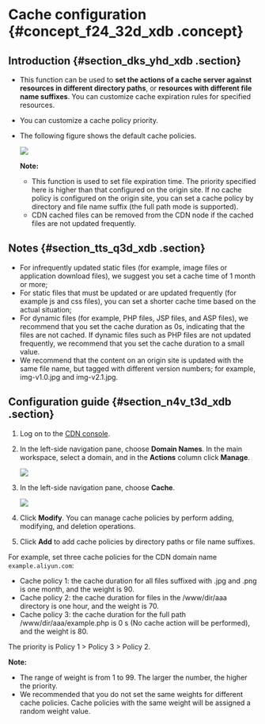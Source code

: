 # Cache configuration {#concept_f24_32d_xdb .concept}

## Introduction {#section_dks_yhd_xdb .section}

-   This function can be used to **set the actions of a cache server against resources in different directory paths**, or **resources with different file name suffixes**. You can customize cache expiration rules for specified resources.
-   You can customize a cache policy priority.
-   The following figure shows the default cache policies.

    ![](http://static-aliyun-doc.oss-cn-hangzhou.aliyuncs.com/assets/img/5147/15631936663383_en-US.png)

    **Note:** 

    -   This function is used to set file expiration time. The priority specified here is higher than that configured on the origin site. If no cache policy is configured on the origin site, you can set a cache policy by directory and file name suffix \(the full path mode is supported\).
    -   CDN cached files can be removed from the CDN node if the cached files are not updated frequently.

## Notes {#section_tts_q3d_xdb .section}

-   For infrequently updated static files \(for example, image files or application download files\), we suggest you set a cache time of 1 month or more;
-   For static files that must be updated or are updated frequently \(for example js and css files\), you can set a shorter cache time based on the actual situation;
-   For dynamic files \(for example, PHP files, JSP files, and ASP files\), we recommend that you set the cache duration as 0s, indicating that the files are not cached. If dynamic files such as PHP files are not updated frequently, we recommend that you set the cache duration to a small value.
-   We recommend that the content on an origin site is updated with the same file name, but tagged with different version numbers; for example, img-v1.0.jpg and img-v2.1.jpg.

## Configuration guide {#section_n4v_t3d_xdb .section}

1.  Log on to the [CDN console](https://cdnnext.console.aliyun.com/domain/list).
2.  In the left-side navigation pane, choose **Domain Names**. In the main workspace, select a domain, and in the **Actions** column click **Manage**.

    ![](http://static-aliyun-doc.oss-cn-hangzhou.aliyuncs.com/assets/img/5147/156319366645766_en-US.png)

3.  In the left-side navigation pane, choose **Cache**.

    ![](http://static-aliyun-doc.oss-cn-hangzhou.aliyuncs.com/assets/img/5147/15631936663384_en-US.png)

4.  Click **Modify**. You can manage cache policies by perform adding, modifying, and deletion operations.
5.  Click **Add** to add cache policies by directory paths or file name suffixes.

For example, set three cache policies for the CDN domain name `example.aliyun.com`:

-   Cache policy 1: the cache duration for all files suffixed with .jpg and .png is one month, and the weight is 90.
-   Cache policy 2: the cache duration for files in the /www/dir/aaa directory is one hour, and the weight is 70.
-   Cache policy 3: the cache duration for the full path /www/dir/aaa/example.php is 0 s \(No cache action will be performed\), and the weight is 80.

The priority is Policy 1 \> Policy 3 \> Policy 2.

**Note:** 

-   The range of weight is from 1 to 99. The larger the number, the higher the priority.
-   We recommended that you do not set the same weights for different cache policies. Cache policies with the same weight will be assigned a random weight value.

